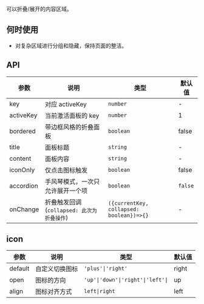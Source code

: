 可以折叠/展开的内容区域。

## 何时使用

- 对复杂区域进行分组和隐藏，保持页面的整洁。

## API

| 参数 | 说明 | 类型 | 默认值 |
| --- | --- | --- | --- |
| key | 对应 activeKey | `number` | - |
| activeKey | 当前激活面板的 key | `number` | 1 |
| bordered | 带边框风格的折叠面板 | `boolean` | false |
| title | 面板标题 | `string` | - |
| content | 面板内容 | `string` | - |
| iconOnly | 仅点击图标触发 | `boolean` | false |
| accordion | 手风琴模式，一次只允许展开一个项 | `boolean` | `false` |
| onChange | 折叠触发回调(`collapsed: 此次为折叠操作`) | `({currentKey, collapsed: boolean})=>{}` | - |

## icon

| 参数    | 说明           | 类型                              | 默认值 |
| ------- | -------------- | --------------------------------- | ------ |
| default | 自定义切换图标 | `'plus'\|'right'`                 | right  |
| open    | 图标的方向     | `'up'\|'down'\|'right'\|'left'\|` | up     |
| align   | 图标对齐方式   | `left\|right`                     | left   |
